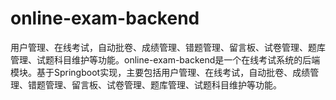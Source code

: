 # online-exam-backend
用户管理、在线考试，自动批卷、成绩管理、错题管理、留言板、试卷管理、题库管理、试题科目维护等功能。online-exam-backend是一个在线考试系统的后端模块。基于Springboot实现，主要包括用户管理、在线考试，自动批卷、成绩管理、错题管理、留言板、试卷管理、题库管理、试题科目维护等功能。
